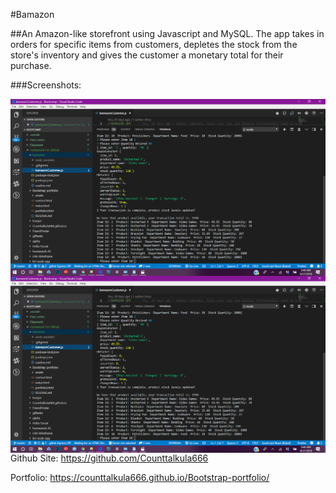 #Bamazon

##An Amazon-like storefront using Javascript and MySQL. The app takes in orders for specific items from customers, depletes the stock from the store's inventory and gives the customer a monetary total for their purchase.

###Screenshots:


<img src=".\images\screenshot1.png"
     alt="App Screenshot 1"
     style="float: left; margin-right: 10px;" />

<img src=".\images\screenshot2.png"
     alt="App Screenshot 2"
     style="float: left; margin-right: 10px;" />

     Author: Elena Belgum

Github Site: https://github.com/Counttalkula666

Portfolio: https://counttalkula666.github.io/Bootstrap-portfolio/

